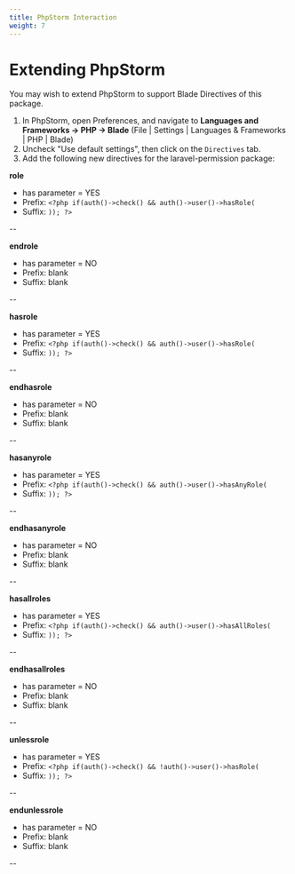 ```yaml
---
title: PhpStorm Interaction
weight: 7
---
```


# Extending PhpStorm 

You may wish to extend PhpStorm to support Blade Directives of this package.

1. In PhpStorm, open Preferences, and navigate to **Languages and Frameworks -> PHP -> Blade**
(File | Settings | Languages & Frameworks | PHP | Blade)
2. Uncheck "Use default settings", then click on the `Directives` tab.
3. Add the following new directives for the laravel-permission package:


**role**

- has parameter = YES
- Prefix: `<?php if(auth()->check() && auth()->user()->hasRole(`
- Suffix: `)); ?>`

--

**endrole**

- has parameter = NO
- Prefix: blank
- Suffix: blank

--

**hasrole**

- has parameter = YES
- Prefix: `<?php if(auth()->check() && auth()->user()->hasRole(`
- Suffix: `)); ?>`

--

**endhasrole**

- has parameter = NO
- Prefix: blank
- Suffix: blank

--

**hasanyrole**

- has parameter = YES
- Prefix: `<?php if(auth()->check() && auth()->user()->hasAnyRole(`
- Suffix: `)); ?>`

--

**endhasanyrole**

- has parameter = NO
- Prefix: blank
- Suffix: blank

--

**hasallroles**

- has parameter = YES
- Prefix: `<?php if(auth()->check() && auth()->user()->hasAllRoles(`
- Suffix: `)); ?>`

--

**endhasallroles**

- has parameter = NO
- Prefix: blank
- Suffix: blank

--

**unlessrole**

- has parameter = YES
- Prefix: `<?php if(auth()->check() && !auth()->user()->hasRole(`
- Suffix: `)); ?>`

--

**endunlessrole**

- has parameter = NO
- Prefix: blank
- Suffix: blank

--
